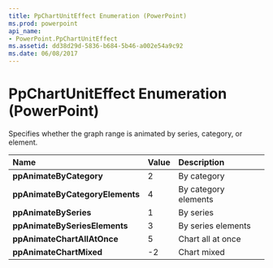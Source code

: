 ```yaml
---
title: PpChartUnitEffect Enumeration (PowerPoint)
ms.prod: powerpoint
api_name:
- PowerPoint.PpChartUnitEffect
ms.assetid: dd38d29d-5836-b684-5b46-a002e54a9c92
ms.date: 06/08/2017
---
```



# PpChartUnitEffect Enumeration (PowerPoint)

Specifies whether the graph range is animated by series, category, or element.



|Name|Value|Description|
|:-----|:-----|:-----|
|**ppAnimateByCategory**|2|By category|
|**ppAnimateByCategoryElements**|4|By category elements|
|**ppAnimateBySeries**|1|By series|
|**ppAnimateBySeriesElements**|3|By series elements|
|**ppAnimateChartAllAtOnce**|5|Chart all at once|
|**ppAnimateChartMixed**|-2|Chart mixed|

